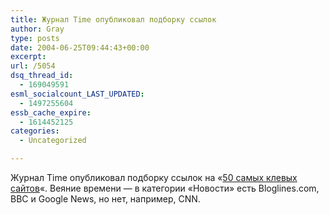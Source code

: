 ```yaml
---
title: Журнал Time опубликовал подборку ссылок
author: Gray
type: posts
date: 2004-06-25T09:44:43+00:00
excerpt:
url: /5054
dsq_thread_id:
  - 169049591
esml_socialcount_LAST_UPDATED:
  - 1497255604
essb_cache_expire:
  - 1614452125
categories:
  - Uncategorized

---
```








Журнал Time опубликовал подборку ссылок на &#171;[50 самых клевых сайтов][1]&#171;. Веяние времени &#8212; в категории &#171;Новости&#187; есть Bloglines.com, BBC и Google News, но нет, например, CNN.

 [1]: http://www.time.com/time/techtime/200406/